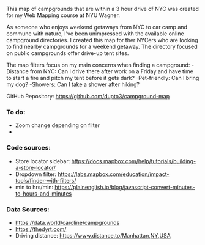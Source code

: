 This map of campgrounds that are within a 3 hour drive of NYC was created for my Web Mapping course at NYU Wagner.

As someone who enjoys weekend getaways from NYC to car camp and commune with nature, I've been unimpressed with the available online campground directories. I created this map for ther NYCers who are looking to find nearby campgrounds for a weekend getaway. The directory focused on public campgrounds offer drive-up tent sites.

The map filters focus on my main concerns when finding a campground:
-Distance from NYC: Can I drive there after work on a Friday and have time to start a fire and pitch my tent before it gets dark?
-Pet-friendly: Can I bring my dog?
-Showers: Can I take a shower after hiking?

GitHub Repository: https://github.com/dupto3/campground-map


### To do:
- Zoom change depending on filter
- 

### Code sources:
- Store locator sidebar: https://docs.mapbox.com/help/tutorials/building-a-store-locator/
- Dropdown filter: https://labs.mapbox.com/education/impact-tools/finder-with-filters/
- min to hrs/min: https://plainenglish.io/blog/javascript-convert-minutes-to-hours-and-minutes

### Data Sources: 
- https://data.world/caroline/campgrounds
- https://thedyrt.com/
- Driving distance: https://www.distance.to/Manhattan,NY,USA
